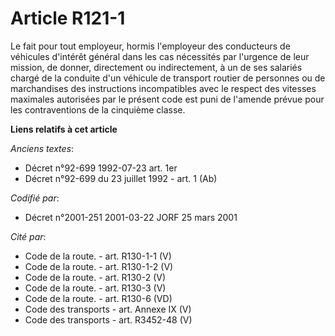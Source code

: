 # Article R121-1

Le fait pour tout employeur, hormis l'employeur des conducteurs de véhicules d'intérêt général dans les cas nécessités par
l'urgence de leur mission, de donner, directement ou indirectement, à un de ses salariés chargé de la conduite d'un véhicule
de transport routier de personnes ou de marchandises des instructions incompatibles avec le respect des vitesses maximales
autorisées par le présent code est puni de l'amende prévue pour les contraventions de la cinquième classe.

**Liens relatifs à cet article**

_Anciens textes_:

  - Décret n°92-699 1992-07-23 art. 1er
  - Décret n°92-699 du 23 juillet 1992 - art. 1 (Ab)

_Codifié par_:

  - Décret n°2001-251 2001-03-22 JORF 25 mars 2001

_Cité par_:

  - Code de la route. - art. R130-1-1 (V)
  - Code de la route. - art. R130-1-2 (V)
  - Code de la route. - art. R130-2 (V)
  - Code de la route. - art. R130-3 (V)
  - Code de la route. - art. R130-6 (VD)
  - Code des transports - art. Annexe IX (V)
  - Code des transports - art. R3452-48 (V)
